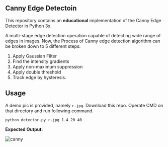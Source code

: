Canny Edge Detectoin
----------------------

This repository contains an **educational** implementation of the Canny Edge Detector in Python 3x.

A multi-stage edge detection operation capable of detecting wide range of edges in images. Now, the Process of Canny edge detection algorithm can be broken down to 5 different steps:

1. Apply Gaussian Filter
2. Find the intensity gradients
3. Apply non-maximum suppression 
4. Apply double threshold
5. Track edge by hysteresis.


**Usage**
-----
A demo pic is provided, namely `r.jpg`. Download this repo. Operate CMD on that directory and run following command.

`python detector.py r.jpg 1.4 20 40`

**Expected Output:**

![canny](https://user-images.githubusercontent.com/17668390/44365545-fb964800-a4eb-11e8-8e23-81f49ef517fe.png)
